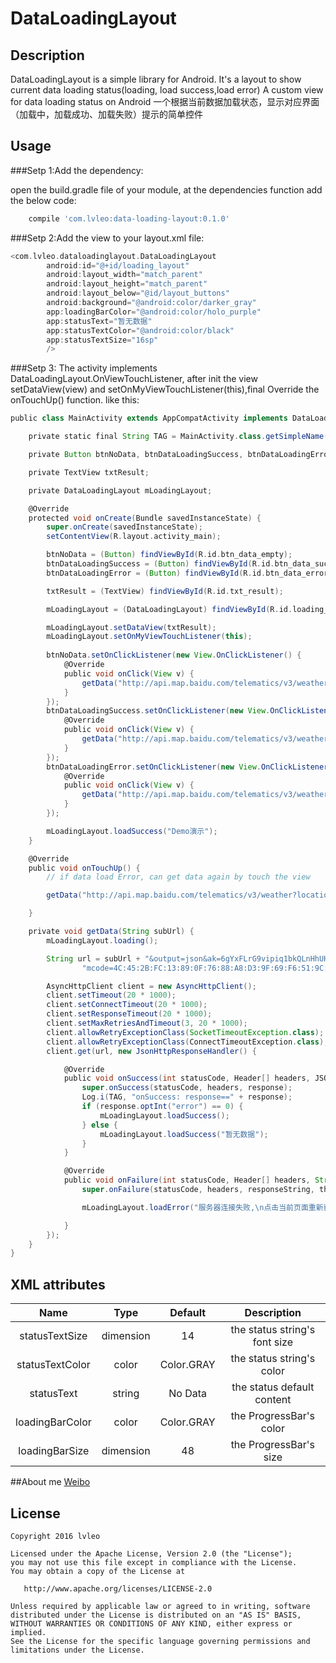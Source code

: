 # DataLoadingLayout
## Description
DataLoadingLayout is a simple library for Android. It's a layout to show current data loading status(loading, load success,load error)
A custom view for data loading status on Android
一个根据当前数据加载状态，显示对应界面（加载中，加载成功、加载失败）提示的简单控件

## Usage

###Setp 1:Add the dependency:

open the build.gradle file of your module, at the dependencies function add the below code:

```groovy
	compile 'com.lvleo:data-loading-layout:0.1.0'
```

###Setp 2:Add the view to your layout.xml file:

```groovy
<com.lvleo.dataloadinglayout.DataLoadingLayout
        android:id="@+id/loading_layout"
        android:layout_width="match_parent"
        android:layout_height="match_parent"
        android:layout_below="@id/layout_buttons"
        android:background="@android:color/darker_gray"
        app:loadingBarColor="@android:color/holo_purple"
        app:statusText="暂无数据"
        app:statusTextColor="@android:color/black"
        app:statusTextSize="16sp"
        />
```
###Setp 3: The activity implements DataLoadingLayout.OnViewTouchListener, after init the view setDataView(view) and setOnMyViewTouchListener(this),final Override the onTouchUp() function. like this:

```groovy
public class MainActivity extends AppCompatActivity implements DataLoadingLayout.OnViewTouchListener {

    private static final String TAG = MainActivity.class.getSimpleName();

    private Button btnNoData, btnDataLoadingSuccess, btnDataLoadingError;

    private TextView txtResult;

    private DataLoadingLayout mLoadingLayout;

    @Override
    protected void onCreate(Bundle savedInstanceState) {
        super.onCreate(savedInstanceState);
        setContentView(R.layout.activity_main);

        btnNoData = (Button) findViewById(R.id.btn_data_empty);
        btnDataLoadingSuccess = (Button) findViewById(R.id.btn_data_success);
        btnDataLoadingError = (Button) findViewById(R.id.btn_data_error);

        txtResult = (TextView) findViewById(R.id.txt_result);

        mLoadingLayout = (DataLoadingLayout) findViewById(R.id.loading_layout);

        mLoadingLayout.setDataView(txtResult);
        mLoadingLayout.setOnMyViewTouchListener(this);
        
        btnNoData.setOnClickListener(new View.OnClickListener() {
            @Override
            public void onClick(View v) {
                getData("http://api.map.baidu.com/telematics/v3/weather?location=");
            }
        });
        btnDataLoadingSuccess.setOnClickListener(new View.OnClickListener() {
            @Override
            public void onClick(View v) {
                getData("http://api.map.baidu.com/telematics/v3/weather?location=无锡");
            }
        });
        btnDataLoadingError.setOnClickListener(new View.OnClickListener() {
            @Override
            public void onClick(View v) {
                getData("http://api.map.baidu.com/telematics/v3/weathersssss?location=无锡");
            }
        });

        mLoadingLayout.loadSuccess("Demo演示");
    }

    @Override
    public void onTouchUp() {
        // if data load Error, can get data again by touch the view

        getData("http://api.map.baidu.com/telematics/v3/weather?location=无锡");

    }

    private void getData(String subUrl) {
        mLoadingLayout.loading();

        String url = subUrl + "&output=json&ak=6gYxFLrG9vipiq1bkQLnHhUH&" +
                "mcode=4C:45:2B:FC:13:89:0F:76:88:A8:D3:9F:69:F6:51:9C:BC:F6:9E:65;baidumapsdk.demo";

        AsyncHttpClient client = new AsyncHttpClient();
        client.setTimeout(20 * 1000);
        client.setConnectTimeout(20 * 1000);
        client.setResponseTimeout(20 * 1000);
        client.setMaxRetriesAndTimeout(3, 20 * 1000);
        client.allowRetryExceptionClass(SocketTimeoutException.class);
        client.allowRetryExceptionClass(ConnectTimeoutException.class);
        client.get(url, new JsonHttpResponseHandler() {

            @Override
            public void onSuccess(int statusCode, Header[] headers, JSONObject response) {
                super.onSuccess(statusCode, headers, response);
                Log.i(TAG, "onSuccess: response==" + response);
                if (response.optInt("error") == 0) {
                    mLoadingLayout.loadSuccess();
                } else {
                    mLoadingLayout.loadSuccess("暂无数据");
                }
            }

            @Override
            public void onFailure(int statusCode, Header[] headers, String responseString, Throwable throwable) {
                super.onFailure(statusCode, headers, responseString, throwable);

                mLoadingLayout.loadError("服务器连接失败,\n点击当前页面重新获取数据");

            }
        });
    }
}
```

## XML attributes
| Name | Type | Default | Description |
|:----:|:----:|:-------:|:-----------:|
|statusTextSize|dimension|14|the status string's font size|
|statusTextColor|color|Color.GRAY|the status string's color|
|statusText|string|No Data|the status default content|
|loadingBarColor|color|Color.GRAY|the ProgressBar's color|
|loadingBarSize|dimension|48|the ProgressBar's size|


##About me
[Weibo](http://weibo.com/2265549640)

License
-------

    Copyright 2016 lvleo

    Licensed under the Apache License, Version 2.0 (the "License");
    you may not use this file except in compliance with the License.
    You may obtain a copy of the License at

       http://www.apache.org/licenses/LICENSE-2.0

    Unless required by applicable law or agreed to in writing, software
    distributed under the License is distributed on an "AS IS" BASIS,
    WITHOUT WARRANTIES OR CONDITIONS OF ANY KIND, either express or implied.
    See the License for the specific language governing permissions and
    limitations under the License.